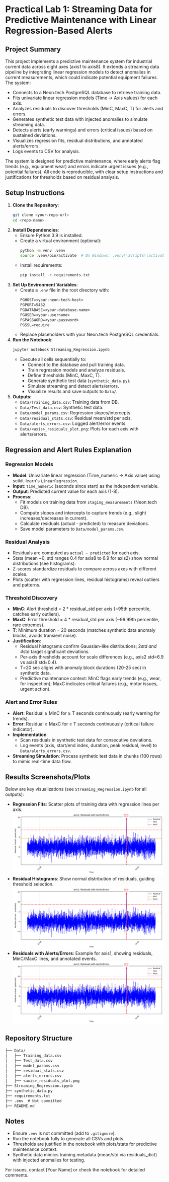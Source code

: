 # Practical Lab 1: Streaming Data for Predictive Maintenance with Linear Regression-Based Alerts

## Project Summary
This project implements a predictive maintenance system for industrial current data across eight axes (axis1 to axis8). It extends a streaming data pipeline by integrating linear regression models to detect anomalies in current measurements, which could indicate potential equipment failures. The system:
- Connects to a Neon.tech PostgreSQL database to retrieve training data.
- Fits univariate linear regression models (Time → Axis values) for each axis.
- Analyzes residuals to discover thresholds (MinC, MaxC, T) for alerts and errors.
- Generates synthetic test data with injected anomalies to simulate streaming data.
- Detects alerts (early warnings) and errors (critical issues) based on sustained deviations.
- Visualizes regression fits, residual distributions, and annotated alerts/errors.
- Logs events to CSV for analysis.

The system is designed for predictive maintenance, where early alerts flag trends (e.g., equipment wear) and errors indicate urgent issues (e.g., potential failures). All code is reproducible, with clear setup instructions and justifications for thresholds based on residual analysis.

## Setup Instructions
1. **Clone the Repository**:
   ```bash
   git clone <your-repo-url>
   cd <repo-name>
   ```
2. **Install Dependencies**:
   - Ensure Python 3.9 is installed.
   - Create a virtual environment (optional):
     ```bash
     python -m venv .venv
     source .venv/bin/activate  # On Windows: .venv\\Scripts\\activate
     ```
   - Install requirements:
     ```bash
     pip install -r requirements.txt
     ```
3. **Set Up Environment Variables**:
   - Create a `.env` file in the root directory with:
     ```
     PGHOST=<your-neon-tech-host>
     PGPORT=5432
     PGDATABASE=<your-database-name>
     PGUSER=<your-username>
     PGPASSWORD=<your-password>
     PGSSL=require
     ```
   - Replace placeholders with your Neon.tech PostgreSQL credentials.
4. **Run the Notebook**:
   ```bash
   jupyter notebook Streaming_Regression.ipynb
   ```
   - Execute all cells sequentially to:
     - Connect to the database and pull training data.
     - Train regression models and analyze residuals.
     - Define thresholds (MinC, MaxC, T).
     - Generate synthetic test data (`synthetic_data.py`).
     - Simulate streaming and detect alerts/errors.
     - Visualize results and save outputs to `Data/`.
5. **Outputs**:
   - `Data/Training_data.csv`: Training data from DB.
   - `Data/Test_data.csv`: Synthetic test data.
   - `Data/model_params.csv`: Regression slopes/intercepts.
   - `Data/residual_stats.csv`: Residual mean/std per axis.
   - `Data/alerts_errors.csv`: Logged alert/error events.
   - `Data/<axis>_residuals_plot.png`: Plots for each axis with alerts/errors.

## Regression and Alert Rules Explanation
### Regression Models
- **Model**: Univariate linear regression (Time_numeric → Axis value) using scikit-learn's `LinearRegression`.
- **Input**: `time_numeric` (seconds since start) as the independent variable.
- **Output**: Predicted current value for each axis (1-8).
- **Process**:
  - Fit models on training data from `staging_measurements` (Neon.tech DB).
  - Compute slopes and intercepts to capture trends (e.g., slight increases/decreases in current).
  - Calculate residuals (actual - predicted) to measure deviations.
  - Save model parameters to `Data/model_params.csv`.

### Residual Analysis
- Residuals are computed as `actual - predicted` for each axis.
- Stats (mean ~0, std ranges 0.4 for axis8 to 6.9 for axis2) show normal distributions (see histograms).
- Z-scores standardize residuals to compare across axes with different scales.
- Plots (scatter with regression lines, residual histograms) reveal outliers and patterns.

### Threshold Discovery
- **MinC**: Alert threshold = 2 * residual_std per axis (~95th percentile, catches early outliers).
- **MaxC**: Error threshold = 4 * residual_std per axis (~99.99th percentile, rare extremes).
- **T**: Minimum duration = 20 seconds (matches synthetic data anomaly blocks, avoids transient noise).
- **Justification**:
  - Residual histograms confirm Gaussian-like distributions; 2*std and 4*std target significant deviations.
  - Per-axis thresholds account for scale differences (e.g., axis2 std=6.9 vs axis8 std=0.4).
  - T=20 sec aligns with anomaly block durations (20-25 sec) in synthetic data.
  - Predictive maintenance context: MinC flags early trends (e.g., wear, for inspection); MaxC indicates critical failures (e.g., motor issues, urgent action).

### Alert and Error Rules
- **Alert**: Residual ≥ MinC for ≥ T seconds continuously (early warning for trends).
- **Error**: Residual ≥ MaxC for ≥ T seconds continuously (critical failure indicator).
- **Implementation**:
  - Scan residuals in synthetic test data for consecutive deviations.
  - Log events (axis, start/end index, duration, peak residual, level) to `Data/alerts_errors.csv`.
- **Streaming Simulation**: Process synthetic test data in chunks (100 rows) to mimic real-time data flow.

## Results Screenshots/Plots
Below are key visualizations (see `Streaming_Regression.ipynb` for all outputs):
- **Regression Fits**: Scatter plots of training data with regression lines per axis.  
  ![Regression Fits](data/axis1_residuals_plot.png)  <!-- Replace with actual path after running -->
- **Residual Histograms**: Show normal distribution of residuals, guiding threshold selection.  
  ![Residual Histograms](Data/axis1_residuals_plot.png)  <!-- Replace with actual path -->
- **Residuals with Alerts/Errors**: Example for axis1, showing residuals, MinC/MaxC lines, and annotated events.  
  ![Axis1 Residuals](Data/axis1_residuals_plot.png)

## Repository Structure
```
├── Data/
│   ├── Training_data.csv
│   ├── Test_data.csv
│   ├── model_params.csv
│   ├── residual_stats.csv
│   ├── alerts_errors.csv
│   ├── <axis>_residuals_plot.png
├── Streaming_Regression.ipynb
├── synthetic_data.py
├── requirements.txt
├── .env  # Not committed
├── README.md
```

## Notes
- Ensure `.env` is not committed (add to `.gitignore`).
- Run the notebook fully to generate all CSVs and plots.
- Thresholds are justified in the notebook with plots/stats for predictive maintenance context.
- Synthetic data mimics training metadata (mean/std via residuals_dict) with injected anomalies for testing.

For issues, contact [Your Name] or check the notebook for detailed comments.